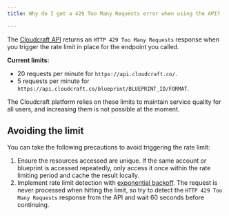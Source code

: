 ```yaml
---
title: Why do I get a 429 Too Many Requests error when using the API?

---
```


The [Cloudcraft API][1] returns an `HTTP 429 Too Many Requests` response when you trigger the rate limit in place for the endpoint you called.

**Current limits:**

- 20 requests per minute for `https://api.cloudcraft.co/`.
- 5 requests per minute for `https://api.cloudcraft.co/blueprint/BLUEPRINT_ID/FORMAT`.

The Cloudcraft platform relies on these limits to maintain service quality for all users, and increasing them is not possible at the moment.

## Avoiding the limit

You can take the following precautions to avoid triggering the rate limit:

1. Ensure the resources accessed are unique. If the same account or blueprint is accessed repeatedly, only access it once within the rate limiting period and cache the result locally.
2. Implement rate limit detection with [exponential backoff][2]. The request is never processed when hitting the limit, so try to detect the `HTTP 429 Too Many Requests` response from the API and wait 60 seconds before continuing.

[1]: https://developers.cloudcraft.co/
[2]: https://docs.aws.amazon.com/general/latest/gr/api-retries.html
